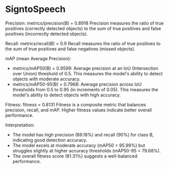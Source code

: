 # SigntoSpeech


Precision: metrics/precision(B) = 0.8918
Precision measures the ratio of true positives (correctly detected objects) to the sum of true positives and false positives (incorrectly detected objects).

Recall: metrics/recall(B) = 0.9
Recall measures the ratio of true positives to the sum of true positives and false negatives (missed objects).


mAP (mean Average Precision):


- metrics/mAP50(B) = 0.9599: Average precision at an IoU (Intersection over Union) threshold of 0.5. This measures the model's ability to detect objects with moderate accuracy.
- metrics/mAP50-95(B) = 0.7968: Average precision across IoU thresholds from 0.5 to 0.95 (in increments of 0.05). This measures the model's ability to detect objects with high accuracy.


Fitness: fitness = 0.8131
Fitness is a composite metric that balances precision, recall, and mAP. Higher fitness values indicate better overall performance.


Interpretation:


- The model has high precision (89.18%) and recall (90%) for class B, indicating good detection accuracy.
- The model excels at moderate accuracy (mAP50 = 95.99%) but struggles slightly at higher accuracy thresholds (mAP50-95 = 79.68%).
- The overall fitness score (81.31%) suggests a well-balanced performance.






